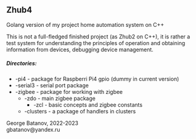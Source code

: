 ## Zhub4

Golang version of my project home automation system on C++

This is not a full-fledged finished project (as Zhub2 on C++), it is rather a test system for understanding the principles of operation and obtaining information from devices, debugging device management.

##### Directories:
- -pi4 - package for Raspberri Pi4 gpio (dummy in current version)
- -serial3 - serial port package
- -zigbee - package for working with zigbee
  - -zdo - main zigbee package
    - -zcl - basic concepts and zigbee constants
  - -clusters - a package of handlers in clusters

<p>George Batanov, 2022-2023<br>
gbatanov@yandex.ru</p>
